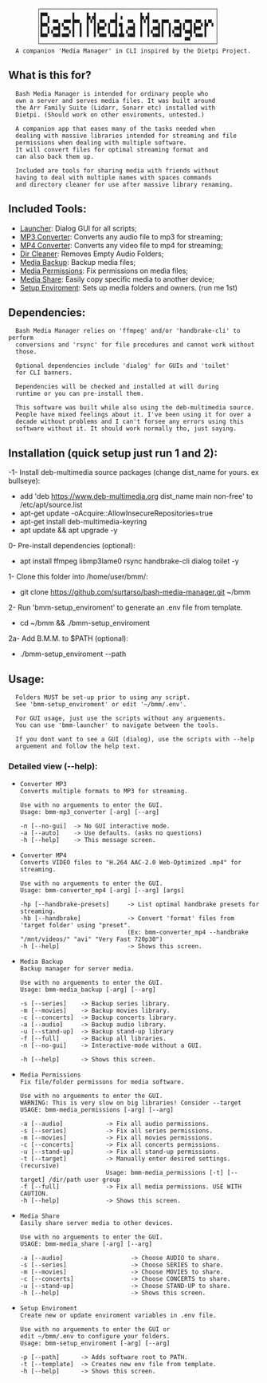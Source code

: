             ┌─────────────────────────────────────────────────┐
            │▛▀▖      ▌   ▙▗▌     ▌▗     ▙▗▌                  │
            │▙▄▘▝▀▖▞▀▘▛▀▖ ▌▘▌▞▀▖▞▀▌▄ ▝▀▖ ▌▘▌▝▀▖▛▀▖▝▀▖▞▀▌▞▀▖▙▀▖│
            │▌ ▌▞▀▌▝▀▖▌ ▌ ▌ ▌▛▀ ▌ ▌▐ ▞▀▌ ▌ ▌▞▀▌▌ ▌▞▀▌▚▄▌▛▀ ▌  │
            │▀▀ ▝▀▘▀▀ ▘ ▘ ▘ ▘▝▀▘▝▀▘▀▘▝▀▘ ▘ ▘▝▀▘▘ ▘▝▀▘▗▄▘▝▀▘▘  │
            └─────────────────────────────────────────────────┘
      A companion 'Media Manager' in CLI inspired by the Dietpi Project.

## What is this for?
      Bash Media Manager is intended for ordinary people who
      own a server and serves media files. It was built around
      the Arr Family Suite (Lidarr, Sonarr etc) installed with
      Dietpi. (Should work on other enviroments, untested.)

      A companion app that eases many of the tasks needed when
      dealing with massive libraries intended for streaming and file 
      permissions when dealing with multiple software.
      It will convert files for optimal streaming format and
      can also back them up.

      Included are tools for sharing media with friends without
      having to deal with multiple names with spaces commands
      and directory cleaner for use after massive library renaming.

## Included Tools:
- [Launcher](bmm-launcher): Dialog GUI for all scripts;
- [MP3 Converter](bmm-converter_mp3): Converts any audio file to mp3 for streaming;
- [MP4 Converter](bmm-converter_mp4): Converts any video file to mp4 for streaming;
- [Dir Cleaner](bmm-dir_cleaner): Removes Empty Audio Folders;
- [Media Backup](bmm-media_backup): Backup media files;
- [Media Permissions](bmm-media_permissions): Fix permissions on media files;
- [Media Share](bmm-media_share): Easily copy specific media to another device;
- [Setup Enviroment](bmm-setup_enviroment): Sets up media folders and owners. (run me 1st)

## Dependencies:
      Bash Media Manager relies on 'ffmpeg' and/or 'handbrake-cli' to perform 
      conversions and 'rsync' for file procedures and cannot work without 
      those.
      
      Optional dependencies include 'dialog' for GUIs and 'toilet'
      for CLI banners.

      Dependencies will be checked and installed at will during
      runtime or you can pre-install them.
      
      This software was built while also using the deb-multimedia source.
      People have mixed feelings about it. I've been using it for over a
      decade without problems and I can't forsee any errors using this
      software without it. It should work normally tho, just saying.

## Installation (quick setup just run 1 and 2):
-1- Install deb-multimedia source packages (change dist_name for yours. ex bullseye):
- add 'deb https://www.deb-multimedia.org dist_name main non-free' to /etc/apt/source.list
- apt-get update -oAcquire::AllowInsecureRepositories=true
- apt-get install deb-multimedia-keyring
- apt update && apt upgrade -y

0- Pre-install dependencies (optional):
- apt install ffmpeg libmp3lame0 rsync handbrake-cli dialog toilet -y

1- Clone this folder into /home/user/bmm/: 
- git clone https://github.com/surtarso/bash-media-manager.git ~/bmm

2- Run 'bmm-setup_enviroment' to generate an .env file from template.
- cd ~/bmm && ./bmm-setup_enviroment

2a- Add B.M.M. to $PATH (optional):
- ./bmm-setup_enviroment --path

## Usage:
      Folders MUST be set-up prior to using any script.
      See 'bmm-setup_enviroment' or edit '~/bmm/.env'.

      For GUI usage, just use the scripts without any arguements. 
      You can use 'bmm-launcher' to navigate between the tools.
      
      If you dont want to see a GUI (dialog), use the scripts with --help
      arguement and follow the help text.

### Detailed view (--help):
-     Converter MP3
      Converts multiple formats to MP3 for streaming.

      Use with no arguements to enter the GUI.
      Usage: bmm-mp3_converter [-arg] [--arg]

      -n [--no-gui]  -> No GUI interactive mode.
      -a [--auto]    -> Use defaults. (asks no questions)
      -h [--help]    -> This message screen.

-     Converter MP4
      Converts VIDEO files to "H.264 AAC-2.0 Web-Optimized .mp4" for streaming.

      Use with no arguements to enter the GUI.
      Usage: bmm-converter_mp4 [-arg] [--arg] [args]

      -hp [--handbrake-presets]     -> List optimal handbrake presets for streaming.
      -hb [--handbrake]             -> Convert 'format' files from 'target folder' using "preset".
                                    (Ex: bmm-converter_mp4 --handbrake "/mnt/videos/" "avi" "Very Fast 720p30")
      -h [--help]                   -> Shows this screen.

-     Media Backup
      Backup manager for server media.

      Use with no arguements to enter the GUI.
      Usage: bmm-media_backup [-arg] [--arg]

      -s [--series]    -> Backup series library.
      -m [--movies]    -> Backup movies library.
      -c [--concerts]  -> Backup concerts library.
      -a [--audio]     -> Backup audio library.
      -u [--stand-up]  -> Backup stand-up library
      -f [--full]      -> Backup all libraries.
      -n [--no-gui]    -> Interactive-mode without a GUI.

      -h [--help]      -> Shows this screen.

-     Media Permissions
      Fix file/folder permissons for media software.

      Use with no arguements to enter the GUI.
      WARNING: This is very slow on big libraries! Consider --target
      USAGE: bmm-media_permissions [-arg] [--arg]

      -a [--audio]            -> Fix all audio permissions.
      -s [--series]           -> Fix all series permissions.
      -m [--movies]           -> Fix all movies permissions.
      -c [--concerts]         -> Fix all concerts permissions.
      -u [--stand-up]         -> Fix all stand-up permissions.
      -t [--target]           -> Manually enter desired settings. (recursive)
                              Usage: bmm-media_permissions [-t] [--target] /dir/path user group
      -f [--full]             -> Fix all media permissions. USE WITH CAUTION.
      -h [--help]             -> Shows this screen.

-     Media Share
      Easily share server media to other devices.

      Use with no arguements to enter the GUI.
      USAGE: bmm-media_share [-arg] [--arg]

      -a [--audio]                   -> Choose AUDIO to share.
      -s [--series]                  -> Choose SERIES to share.
      -m [--movies]                  -> Choose MOVIES to share.
      -c [--concerts]                -> Choose CONCERTS to share.
      -u [--stand-up]                -> Choose STAND-UP to share.
      -h [--help]                    -> Shows this screen.


-     Setup Enviroment
      Create new or update enviroment variables in .env file.

      Use with no arguements to enter the GUI or
      edit ~/bmm/.env to configure your folders.
      Usage: bmm-setup_enviroment [-arg] [--arg]

      -p [--path]      -> Adds software root to PATH.
      -t [--template]  -> Creates new env file from template.
      -h [--help]      -> Shows this screen.
